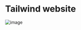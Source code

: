 # Tailwind website

![image](https://github.com/deividcuello/tailwind-website/assets/112868702/dbc551cc-9932-4941-8d94-22cd55f817c1)
